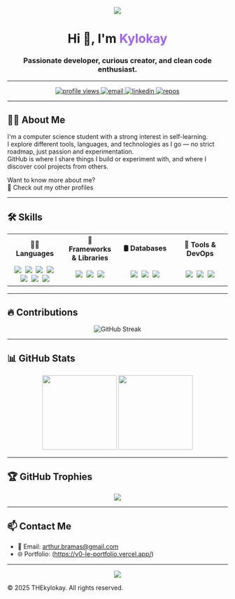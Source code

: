 <!-- Banner -->
<p align="center">
  <img src="https://capsule-render.vercel.app/api?type=waving&color=0:4b0082,100:8a2be2&height=200&section=header&text=Welcome%20to%20my%20GitHub!&fontSize=38&fontColor=00ffff&animation=fadeIn" />
</p>

<!-- Introduction -->
<h1 align="center">Hi 👋, I'm <span style="color:#9f5fff">Kylokay</span></h1>
<h3 align="center">Passionate developer, curious creator, and clean code enthusiast.</h3>

---

<!-- Badges -->
<p align="center">
  <a href="https://github.com/THEkylokay">
    <img src="https://komarev.com/ghpvc/?username=THEkylokay&label=Profile%20Views&color=9f5fff&style=flat" alt="profile views" />
  </a>
  <a href="mailto:arthur.bramas@gmail.com">
    <img src="https://img.shields.io/badge/Email-me-blue?style=flat&logo=gmail" alt="email" />
  </a>
  <a href="https://linkedin.com/in/arthur-bramas-96906b290">
    <img src="https://img.shields.io/badge/LinkedIn-Profile-0077B5?style=flat&logo=linkedin" alt="linkedin" />
  </a>
  <a href="https://github.com/THEkylokay?tab=repositories">
    <img src="https://img.shields.io/badge/Projects-See%20All-orange?style=flat&logo=github" alt="repos" />
  </a>
</p>

---

<!-- About Me -->
## 🙋‍♂️ About Me

I'm a computer science student with a strong interest in self-learning.  
I explore different tools, languages, and technologies as I go — no strict roadmap, just passion and experimentation.  
GitHub is where I share things I build or experiment with, and where I discover cool projects from others.

Want to know more about me?  
📎 Check out my other profiles

---

<!-- Skills -->
## 🛠️ Skills

<table width="100%">
  <tr>
    <th align="center" style="width:25%;">👨‍💻 Languages</th>
    <th align="center" style="width:25%;">🧰 Frameworks & Libraries</th>
    <th align="center" style="width:25%;">🛢️ Databases</th>
    <th align="center" style="width:25%;">🧪 Tools & DevOps</th>
  </tr>
  <tr>
    <td align="center" style="width:25%; padding:5px 8px;">
      <img src="https://img.shields.io/badge/-HTML5-E34F26?style=flat&logo=html5&logoColor=white" />&nbsp;
      <img src="https://img.shields.io/badge/-CSS3-1572B6?style=flat&logo=css3" />&nbsp;
      <img src="https://img.shields.io/badge/-JavaScript-F7DF1E?style=flat&logo=javascript&logoColor=black" />&nbsp;
      <img src="https://img.shields.io/badge/-TypeScript-007ACC?style=flat&logo=typescript" />&nbsp;
      <img src="https://img.shields.io/badge/-Python-3776AB?style=flat&logo=python" />&nbsp;
      <img src="https://img.shields.io/badge/-PHP-777BB4?style=flat&logo=php" />&nbsp;
      <img src="https://img.shields.io/badge/-C%23-239120?style=flat&logo=c-sharp&logoColor=white" />
    </td>
    <td align="center" style="width:25%; padding:5px 8px;">
      <img src="https://img.shields.io/badge/-React-61DAFB?style=flat&logo=react" />&nbsp;
      <img src="https://img.shields.io/badge/-Node.js-339933?style=flat&logo=node.js" />&nbsp;
      <img src="https://img.shields.io/badge/-Express.js-000000?style=flat&logo=express" />
    </td>
    <td align="center" style="width:25%; padding:5px 8px;">
      <img src="https://img.shields.io/badge/-MySQL-4479A1?style=flat&logo=mysql" />&nbsp;
      <img src="https://img.shields.io/badge/-PostgreSQL-336791?style=flat&logo=postgresql" />&nbsp;
      <img src="https://img.shields.io/badge/-SQLite-003B57?style=flat&logo=sqlite&logoColor=white" />
    </td>
    <td align="center" style="width:25%; padding:5px 8px;">
      <img src="https://img.shields.io/badge/-Git-F05032?style=flat&logo=git" />&nbsp;
      <img src="https://img.shields.io/badge/-Docker-2496ED?style=flat&logo=docker" />&nbsp;
      <img src="https://img.shields.io/badge/-VS%20Code-007ACC?style=flat&logo=visual-studio-code" />
    </td>
  </tr>
</table>

---

<!-- GitHub Streak -->
## 🔥 Contributions

<p align="center">
  <img src="https://streak-stats.demolab.com?user=THEkylokay&theme=tokyonight&hide_border=true&border_radius=10" alt="GitHub Streak" />
</p>

---

<!-- GitHub Stats -->
## 📊 GitHub Stats

<p align="center">
  <img src="https://github-readme-stats.vercel.app/api?username=THEkylokay&show_icons=true&theme=tokyonight&hide_title=true" height="170px" />
  <img src="https://github-readme-stats.vercel.app/api/top-langs/?username=THEkylokay&layout=compact&theme=tokyonight" height="170px"/>
</p>

---

<!-- Trophies (optional) -->
## 🏆 GitHub Trophies

<p align="center">
  <img src="https://github-profile-trophy.vercel.app/?username=THEkylokay&theme=gruvbox&margin-w=10&row=1" />
</p>

---

<!-- Contact -->
## 📫 Contact Me

- 📧 Email: arthur.bramas@gmail.com
- 🌐 Portfolio: (https://v0-le-portfolio.vercel.app/)

---

<!-- Footer -->
<p align="center">
  <img src="https://capsule-render.vercel.app/api?type=waving&color=0:9f5fff,100:6e40c9&height=120&section=footer"/>
</p>

© 2025 THEkylokay. All rights reserved.
